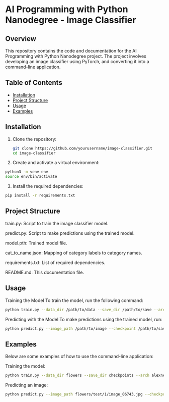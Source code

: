 # AI Programming with Python Nanodegree - Image Classifier

## Overview
This repository contains the code and documentation for the AI Programming with Python Nanodegree project. The project involves developing an image classifier using PyTorch, and converting it into a command-line application.

## Table of Contents
- [Installation](#installation)
- [Project Structure](#project-structure)
- [Usage](#usage)
- [Examples](#examples)

## Installation
1. Clone the repository:
   ```bash
   git clone https://github.com/yourusername/image-classifier.git
   cd image-classifier

2. Create and activate a virtual environment:

```bash
python3 -m venv env
source env/bin/activate
```
3. Install the required dependencies:
```bash
pip install -r requirements.txt
```

## Project Structure
train.py: Script to train the image classifier model.

predict.py: Script to make predictions using the trained model.

model.pth: Trained model file.

cat_to_name.json: Mapping of category labels to category names.

requirements.txt: List of required dependencies.

README.md: This documentation file.

## Usage
Training the Model
To train the model, run the following command:

```bash
python train.py --data_dir /path/to/data --save_dir /path/to/save --arch
```

Predicting with the Model
To make predictions using the trained model, run:

```bash
python predict.py --image_path /path/to/image --checkpoint /path/to/save/model.pth --top_k 5 --category_names cat_to_name.json --gpu
```
## Examples
Below are some examples of how to use the command-line application:

Training the model:

```bash
python train.py --data_dir flowers --save_dir checkpoints --arch alexnet --learning_rate 0.001 --hidden_units 256 --epochs 10 --gpu
```
Predicting an image:

```bash
python predict.py --image_path flowers/test/1/image_06743.jpg --checkpoint checkpoints/checkpoint.pth --top_k 3 --category_names cat_to_name.json --gpu


